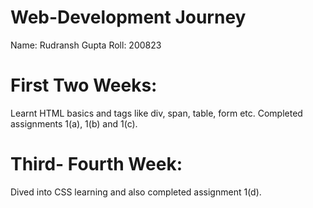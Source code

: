 # Web-Development Journey
Name: Rudransh Gupta
Roll: 200823

# First Two Weeks: 
Learnt HTML basics and tags like div, span, table, form etc. Completed assignments 1(a), 1(b) and 1(c).
# Third- Fourth Week: 
Dived into CSS learning and also completed assignment 1(d).
